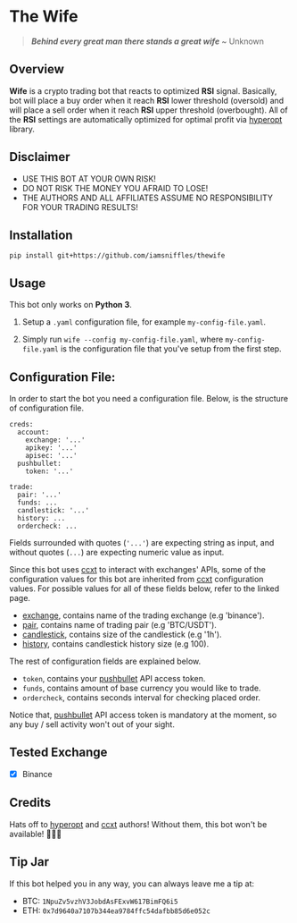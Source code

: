 # The Wife

> ***Behind every great man there stands a great wife*** ~ Unknown

## Overview

**Wife** is a crypto trading bot that reacts to optimized **RSI** signal. Basically, bot will place a buy order when it reach **RSI** lower threshold (oversold) and will place a sell order when it reach **RSI** upper threshold (overbought). All of the **RSI** settings are automatically optimized for optimal profit via [hyperopt](https://github.com/hyperopt/hyperopt) library.

## Disclaimer

- USE THIS BOT AT YOUR OWN RISK!
- DO NOT RISK THE MONEY YOU AFRAID TO LOSE!
- THE AUTHORS AND ALL AFFILIATES ASSUME NO RESPONSIBILITY FOR YOUR TRADING RESULTS!

## Installation

`pip install git+https://github.com/iamsniffles/thewife`

## Usage

This bot only works on **Python 3**.

1. Setup a `.yaml` configuration file, for example `my-config-file.yaml`.

2. Simply run `wife --config my-config-file.yaml`, where `my-config-file.yaml` is the configuration file that you've setup from the first step.

## Configuration File:

In order to start the bot you need a configuration file. Below, is the structure of configuration file.

```
creds:
  account:
    exchange: '...'
    apikey: '...'
    apisec: '...'
  pushbullet:
    token: '...'

trade:
  pair: '...'
  funds: ...
  candlestick: '...'
  history: ...
  ordercheck: ...
```

Fields surrounded with quotes (`'...'`) are expecting string as input, and without quotes (`...`) are expecting numeric value as input.

Since this bot uses [ccxt](https://github.com/ccxt/ccxt) to interact with exchanges' APIs, some of the configuration values for this bot are inherited from [ccxt](https://github.com/ccxt/ccxt) configuration values. For possible values for all of these fields below, refer to the linked page.

- [exchange](https://github.com/ccxt/ccxt/wiki/Manual#exchanges), contains name of the trading exchange (e.g 'binance').
- [pair](https://github.com/ccxt/ccxt/wiki/Manual#symbols-and-market-ids), contains name of trading pair (e.g 'BTC/USDT').
- [candlestick](https://github.com/ccxt/ccxt/wiki/Manual#ohlcv-candlestick-charts), contains size of the candlestick (e.g '1h').
- [history](https://github.com/ccxt/ccxt/wiki/Manual#ohlcv-candlestick-charts), contains candlestick history size (e.g 100).

The rest of configuration fields are explained below.

- `token`, contains your [pushbullet](https://www.pushbullet.com/) API access token.
- `funds`, contains amount of base currency you would like to trade.
- `ordercheck`, contains seconds interval for checking placed order.

Notice that, [pushbullet](https://www.pushbullet.com/) API access token is mandatory at the moment, so any buy / sell activity won't out of your sight.

## Tested Exchange

- [x] Binance

## Credits

Hats off to [hyperopt](https://github.com/hyperopt/hyperopt) and [ccxt](https://github.com/ccxt/ccxt) authors! Without them, this bot won't be available! 🙏🙏🙏

## Tip Jar

If this bot helped you in any way, you can always leave me a tip at:

- BTC: `1NpuZv5vzhV3JobdAsFExvW617BimFQ6i5`
- ETH: `0x7d9640a7107b344ea9784ffc54dafbb85d6e052c`
